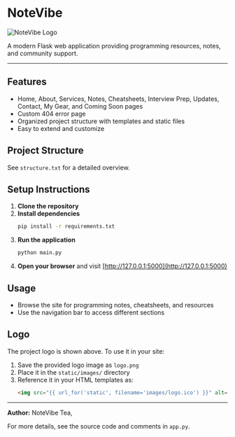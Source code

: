 # NoteVibe

![NoteVibe Logo](static/images/logo.ico)

A modern Flask web application providing programming resources, notes, and community support.

---

## Features
- Home, About, Services, Notes, Cheatsheets, Interview Prep, Updates, Contact, My Gear, and Coming Soon pages
- Custom 404 error page
- Organized project structure with templates and static files
- Easy to extend and customize

## Project Structure
See `structure.txt` for a detailed overview.

## Setup Instructions
1. **Clone the repository**
2. **Install dependencies**
   ```bash
   pip install -r requirements.txt
   ```
3. **Run the application**
   ```bash
   python main.py
   ```
4. **Open your browser** and visit [http://127.0.0.1:5000](http://127.0.0.1:5000)

## Usage
- Browse the site for programming notes, cheatsheets, and resources
- Use the navigation bar to access different sections

## Logo
The project logo is shown above. To use it in your site:
1. Save the provided logo image as `logo.png`
2. Place it in the `static/images/` directory
3. Reference it in your HTML templates as:
   ```html
   <img src="{{ url_for('static', filename='images/logo.ico') }}" alt="NoteVibe Logo">
   ```

---

**Author:** NoteVibe Tea,

For more details, see the source code and comments in `app.py`. 